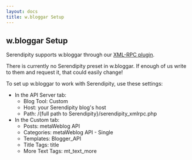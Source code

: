 ```yaml
---
layout: docs
title: w.bloggar Setup
---
```


## w.bloggar Setup

Serendipity supports w.bloggar through our [XML-RPC plugin](http://spartacus.s9y.org/cvs/additional_plugins/serendipity_event_xmlrpc.zip).

There is currently no Serendipity preset in w.bloggar. If enough of us write to them and request it, that could easily change!

To set up w.bloggar to work with Serendipity, use these settings:

* In the API Server tab:
    * Blog Tool: Custom
    * Host: your Serendipity blog's host
    * Path: /{full path to Serendipity}/serendipity\_xmlrpc.php
* In the Custom tab:
    * Posts: metaWeblog API
    * Categories: metaWeblog API - Single
    * Templates: Blogger\_API
    * Title Tags: title
    * More Text Tags: mt\_text\_more
